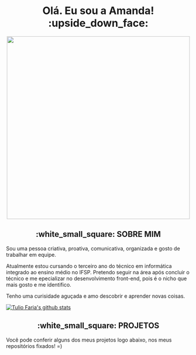 

<h1 align="center">Olá. Eu sou a Amanda! :upside_down_face:</h1>

<p align="center">
 <img src="https://media.discordapp.net/attachments/816888490955636747/864919456953401354/31_Sem_Titulo_20210714034422.png?width=497&height=472"  width="500"/>
       </p>
       
       
 <h2 align="center" color = "red" >:white_small_square: SOBRE MIM</h2>
 
 Sou uma pessoa criativa, proativa, comunicativa, organizada e gosto de trabalhar em equipe. 
 
Atualmente estou cursando o terceiro ano do técnico em informática integrado ao ensino médio no IFSP. Pretendo seguir na área após concluir o técnico e me epecializar no desenvolvimento front-end, pois é o nicho que mais gosto e me identifico.

Tenho uma curisidade aguçada e amo descobrir e aprender novas coisas. 

<a target="_blank" rel="noopener noreferrer" href="https://camo.githubusercontent.com/f0c822e249c3058a1c5f5a710ab27c3ffe447f7ff7f0f1a36132cff74cf51ac6/68747470733a2f2f6769746875622d726561646d652d73746174732e76657263656c2e6170702f6170693f757365726e616d653d74756c696f66617269612673686f775f69636f6e733d74727565267468656d653d7261646963616c"><img src="https://camo.githubusercontent.com/f0c822e249c3058a1c5f5a710ab27c3ffe447f7ff7f0f1a36132cff74cf51ac6/68747470733a2f2f6769746875622d726561646d652d73746174732e76657263656c2e6170702f6170693f757365726e616d653d74756c696f66617269612673686f775f69636f6e733d74727565267468656d653d7261646963616c" alt="Tulio Faria's github stats" data-canonical-src="https://github-readme-stats.vercel.app/api?username=tuliofaria&amp;show_icons=true&amp;theme=radical" style="max-width:100%;"></a>
</p>

<h2 align="center" >:white_small_square: PROJETOS</h2>

Você pode conferir alguns dos meus projetos logo abaixo, nos meus repositórios fixados! =)
